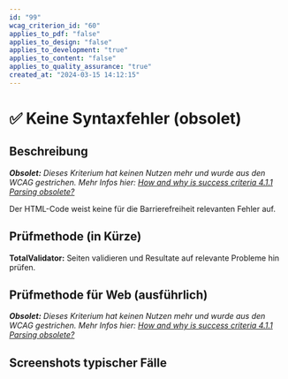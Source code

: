 ```yaml
---
id: "99"
wcag_criterion_id: "60"
applies_to_pdf: "false"
applies_to_design: "false"
applies_to_development: "true"
applies_to_content: "false"
applies_to_quality_assurance: "true"
created_at: "2024-03-15 14:12:15"
---
```


# ✅ Keine Syntaxfehler (obsolet)

## Beschreibung

_**Obsolet:** Dieses Kriterium hat keinen Nutzen mehr und wurde aus den WCAG gestrichen. Mehr Infos hier: [How and why is success criteria 4.1.1 Parsing obsolete?](https://www.w3.org/WAI/standards-guidelines/wcag/faq/#parsing411)_

Der HTML-Code weist keine für die Barrierefreiheit relevanten Fehler auf.

## Prüfmethode (in Kürze)

**TotalValidator:** Seiten validieren und Resultate auf relevante Probleme hin prüfen.

## Prüfmethode für Web (ausführlich)

_**Obsolet:** Dieses Kriterium hat keinen Nutzen mehr und wurde aus den WCAG gestrichen. Mehr Infos hier: [How and why is success criteria 4.1.1 Parsing obsolete?](https://www.w3.org/WAI/standards-guidelines/wcag/faq/#parsing411)_

## Screenshots typischer Fälle

